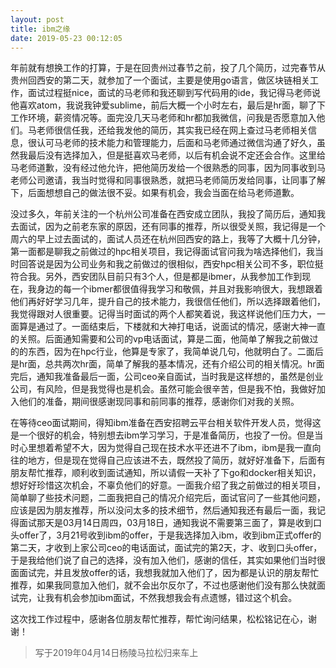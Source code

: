 ```yaml
---
layout: post
title: ibm之缘
date: 2019-05-23 00:12:05
---
```


年前就有想换工作的打算，于是在回贵州过春节之前，投了几个简历，过完春节从贵州回西安的第二天，就参加了一个面试，主要是使用go语言，做区块链相关工作，面试过程挺nice，面试的马老师和我还聊到写代码用的ide，我记得马老师说他喜欢atom，我说我钟爱sublime，前后大概一个小时左右，最后是hr面，聊了下工作环境，薪资情况等。面完没几天马老师和hr都加我微信，问我是否愿意加入他们。马老师很信任我，还给我发他的简历，其实我已经在网上查过马老师相关信息，很认可马老师的技术能力和管理能力，后面和马老师通过微信沟通了好久，虽然我最后没有选择加入，但是挺喜欢马老师，以后有机会说不定还会合作。这里给马老师道歉，没有经过他允许，把他简历发给一个很熟悉的同事，因为同事收到马老师公司邀请，我当时觉得和同事很熟悉，就把马老师简历发给同事，让同事了解下，后面想想自己的做法很不妥。如果有机会，我会当面在给马老师道歉。

没过多久，年前关注的一个杭州公司准备在西安成立团队，我投了简历后，通知我去面试，因为之前老东家的原因，还有同事的推荐，所以很受关照，我记得是一个周六的早上过去面试的，面试人员还在杭州回西安的路上，我等了大概十几分钟，第一面都是聊我之前做过的hpc相关项目，我记得面试官问我为啥选择他们，我当时回答说是因为公司业务和我之前做过的很相似，西安hpc相关公司不多，职位挺符合我。另外，西安团队目前只有3个人，但是都是ibmer，从我参加工作到现在，我身边的每一个ibmer都很值得我学习和敬佩，并且对我影响很大，我想跟着他们再好好学习几年，提升自己的技术能力，我很信任他们，所以选择跟着他们，我觉得跟对人很重要。记得当时面试的两个人都笑着说，我这样说他们压力大，一面算是通过了。一面结束后，下楼就和大神打电话，说面试的情况，感谢大神一直的关照。后面通知需要和公司的vp电话面试，算是二面，他简单了解我之前做过的的东西，因为在hpc行业，他算是专家了，我简单说几句，他就明白了。二面后是hr面，总共两次hr面，简单了解我的基本情况，还有介绍公司的相关情况。hr面完后，通知我准备最后一面，公司ceo亲自面试，当时我是这样想的，虽然是创业公司，有风险，但是我觉得也是机会。虽然可能会很辛苦，但是我不怕，我做好加入他们的准备，期间很感谢现同事和前同事的推荐，感谢你们对我的关照。

在等待ceo面试期间，得知ibm准备在西安招聘云平台相关软件开发人员，觉得这是一个很好的机会，特别想去ibm学习学习，于是准备简历，也投了一份。但是当时心里想着希望不大，因为觉得自己现在技术水平还进不了ibm，ibm是我一直向往的地方，但是现在觉得自己应该进不去，既然投了简历，就好好准备下，后面有朋友帮忙推荐，顺利收到面试通知，所以请假一天补了下go和docker相关知识，想好好珍惜这次机会，不辜负他们的好意。一面我介绍了我之前做过的相关项目，简单聊了些技术问题，二面我把自己的情况介绍完后，面试官问了一些其他问题，应该是因为朋友推荐，所以没问太多的技术细节，然后通知我还有最后一面，我记得面试那天是03月14日周四，03月18日，通知我说不需要第三面了，算是收到口头offer了，3月21号收到ibm的offer，于是我选择加入ibm，收到ibm正式offer的第二天，才收到上家公司ceo的电话面试，面试完的第2天，才、收到口头offer，于是我给他们说了自己的选择，没有加入他们，感谢的信任，其实如果他们当时很面面试完，并且发放offer的话，我想我就加入他们了，因为都是认识的朋友帮忙推荐，如果我同意加入他们，就不会出尔反尔了，不过也感谢他们没有那么快就面试完，让我有机会参加ibm面试，不然我想我会有点遗憾，错过这个机会。

这次找工作过程中，感谢各位朋友帮忙推荐，帮忙询问结果，松松铭记在心，谢谢！

> 写于2019年04月14日杨陵马拉松归来车上
